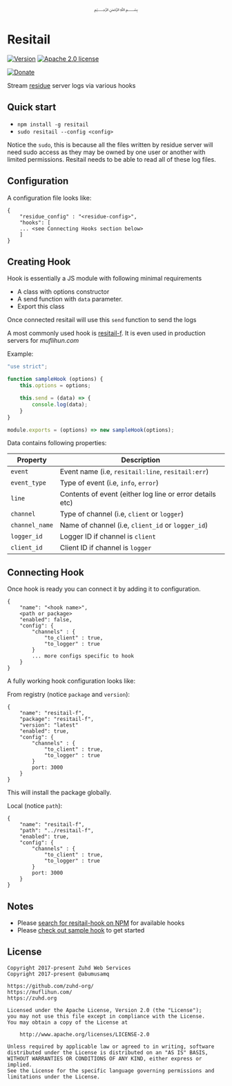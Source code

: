 <p align="center">
  ﷽
</p>

# Resitail

[![Version](https://img.shields.io/npm/v/resitail.svg)](https://www.npmjs.com/package/resitail)
[![Apache 2.0 license](https://img.shields.io/badge/License-Apache%202.0-blue.svg)](https://github.com/zuhd-org/resitail/blob/master/LICENSE)

[![Donate](https://muflihun.github.io/donate.png?v2)](https://www.paypal.me/zuhd/25)

Stream [residue](https://github.com/zuhd-org/residue) server logs via various hooks

## Quick start

- `npm install -g resitail`
- `sudo resitail --config <config>`

Notice the `sudo`, this is because all the files written by residue server will need sudo access as they may be owned by one user or another with limited permissions. Resitail needs to be able to read all of these log files.

## Configuration
A configuration file looks like:

```
{
    "residue_config" : "<residue-config>",
    "hooks": [
    ... <see Connecting Hooks section below>
    ]
}
```

## Creating Hook
Hook is essentially a JS module with following minimal requirements

 * A class with options constructor
 * A send function with `data` parameter.
 * Export this class

Once connected resitail will use this `send` function to send the logs

A most commonly used hook is [resitail-f](https://github.com/muflihun/resitail-f). It is even used in production servers for _muflihun.com_

Example:

```javascript
"use strict";

function sampleHook (options) {
    this.options = options;

    this.send = (data) => {
        console.log(data);
    }
}

module.exports = (options) => new sampleHook(options);
```

Data contains following properties:

 | Property | Description |
 |----------|-------------|
 | `event`  | Event name (i.e, `resitail:line`, `resitail:err`) |
 | `event_type` | Type of event (i.e, `info`, `error`) |
 | `line` | Contents of event (either log line or error details etc) |
 | `channel` | Type of channel (i.e, `client` or `logger`)|
 | `channel_name` | Name of channel (i.e, `client_id` or `logger_id`) |
 | `logger_id` | Logger ID if channel is `client`|
 | `client_id` | Client ID if channel is `logger`|

## Connecting Hook
Once hook is ready you can connect it by adding it to configuration.

```
{
    "name": "<hook name>",
    <path or package>
    "enabled": false,
    "config": {
        "channels" : {
            "to_client" : true,
            "to_logger" : true
        }
        ... more configs specific to hook
    }
}
```

A fully working hook configuration looks like:

From registry (notice `package` and `version`):

```
{
    "name": "resitail-f",
    "package": "resitail-f",
    "version": "latest"
    "enabled": true,
    "config": {
        "channels" : {
            "to_client" : true,
            "to_logger" : true
        }
        port: 3000
    }
}
```

This will install the package globally.

Local (notice `path`):

```
{
    "name": "resitail-f",
    "path": "../resitail-f",
    "enabled": true,
    "config": {
        "channels" : {
            "to_client" : true,
            "to_logger" : true
        }
        port: 3000
    }
}
```

## Notes
 * Please [search for resitail-hook on NPM](https://www.npmjs.com/browse/keyword/resitail-hook) for available hooks
 * Please [check out sample hook](https://github.com/muflihun/resitail-f) to get started

## License
```
Copyright 2017-present Zuhd Web Services
Copyright 2017-present @abumusamq

https://github.com/zuhd-org/
https://muflihun.com/
https://zuhd.org

Licensed under the Apache License, Version 2.0 (the "License");
you may not use this file except in compliance with the License.
You may obtain a copy of the License at

    http://www.apache.org/licenses/LICENSE-2.0

Unless required by applicable law or agreed to in writing, software
distributed under the License is distributed on an "AS IS" BASIS,
WITHOUT WARRANTIES OR CONDITIONS OF ANY KIND, either express or implied.
See the License for the specific language governing permissions and
limitations under the License.
```
